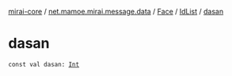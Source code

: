 [mirai-core](../../../index.md) / [net.mamoe.mirai.message.data](../../index.md) / [Face](../index.md) / [IdList](index.md) / [dasan](./dasan.md)

# dasan

`const val dasan: `[`Int`](https://kotlinlang.org/api/latest/jvm/stdlib/kotlin/-int/index.html)